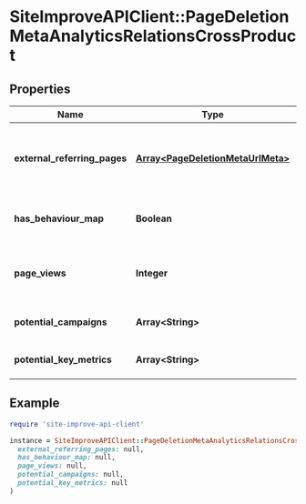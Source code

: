# SiteImproveAPIClient::PageDeletionMetaAnalyticsRelationsCrossProduct

## Properties

| Name | Type | Description | Notes |
| ---- | ---- | ----------- | ----- |
| **external_referring_pages** | [**Array&lt;PageDeletionMetaUrlMeta&gt;**](PageDeletionMetaUrlMeta.md) | External referring pages from traffic sources for page. | [optional] |
| **has_behaviour_map** | **Boolean** | Check if page has behaviour map. | [optional] |
| **page_views** | **Integer** | Number of times this page has been viewed | [optional] |
| **potential_campaigns** | **Array&lt;String&gt;** | Potential campaigns for page. | [optional] |
| **potential_key_metrics** | **Array&lt;String&gt;** | Potential keymetrics for page. | [optional] |

## Example

```ruby
require 'site-improve-api-client'

instance = SiteImproveAPIClient::PageDeletionMetaAnalyticsRelationsCrossProduct.new(
  external_referring_pages: null,
  has_behaviour_map: null,
  page_views: null,
  potential_campaigns: null,
  potential_key_metrics: null
)
```

